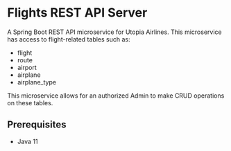 # Flights REST API Server

A Spring Boot REST API microservice for Utopia Airlines.
This microservice has access to flight-related tables such as:
- flight
- route
- airport
- airplane
- airplane_type

This microservice allows for an authorized Admin to make CRUD operations on these tables.

## Prerequisites
- Java 11
